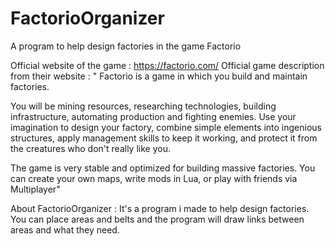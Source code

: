 # FactorioOrganizer
A program to help design factories in the game Factorio

Official website of the game : https://factorio.com/
Official game description from their website :
" Factorio is a game in which you build and maintain factories.

You will be mining resources, researching technologies, building infrastructure, automating production and fighting enemies. Use your imagination to design your factory, combine simple elements into ingenious structures, apply management skills to keep it working, and protect it from the creatures who don't really like you.

The game is very stable and optimized for building massive factories. You can create your own maps, write mods in Lua, or play with friends via Multiplayer"




About FactorioOrganizer :
It's a program i made to help design factories. You can place areas and belts and the program will draw links between areas and what they need.







